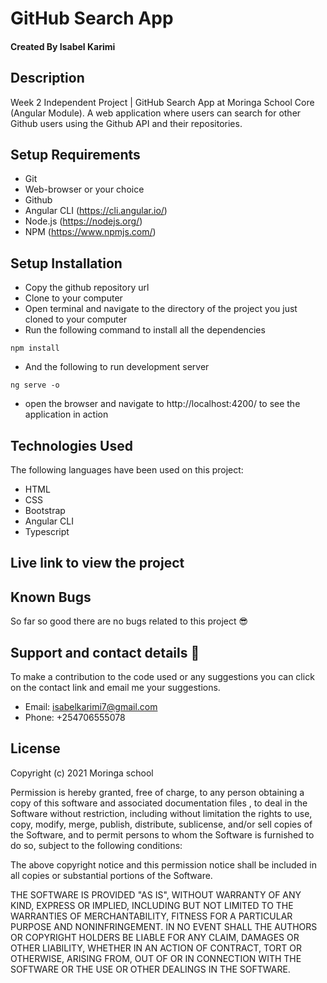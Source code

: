 # GitHub Search App
#### Created By Isabel Karimi
## Description
Week 2 Independent Project | GitHub Search App at Moringa School Core (Angular Module). A web application where  users can search for other Github users using the Github API and their repositories.
## Setup Requirements
* Git
* Web-browser or your choice
* Github
* Angular CLI (https://cli.angular.io/)
* Node.js (https://nodejs.org/)
* NPM (https://www.npmjs.com/)

## Setup Installation
* Copy the github repository url
* Clone to your computer
* Open terminal and navigate to the directory of the project you just cloned to your computer 
* Run the following command to install all the dependencies
``` 
npm install
```
* And the following to run development server
```
ng serve -o
```
* open the browser and navigate to http://localhost:4200/ to see the application in action
## Technologies Used
 The following languages have been used on this project:
 * HTML
 * CSS
 * Bootstrap
 * Angular CLI
 * Typescript
## Live link to view the project
 



## Known Bugs
 So far so good there are no bugs related to this project 😎
## Support and contact details 🙂
To make a contribution to the code used or any suggestions you can click on the contact link and email me your suggestions.
* Email: isabelkarimi7@gmail.com
* Phone: +254706555078
## License


Copyright (c) 2021 Moringa school

Permission is hereby granted, free of charge, to any person obtaining a copy
of this software and associated documentation files , to deal
in the Software without restriction, including without limitation the rights
to use, copy, modify, merge, publish, distribute, sublicense, and/or sell
copies of the Software, and to permit persons to whom the Software is
furnished to do so, subject to the following conditions:

The above copyright notice and this permission notice shall be included in all
copies or substantial portions of the Software.

THE SOFTWARE IS PROVIDED "AS IS", WITHOUT WARRANTY OF ANY KIND, EXPRESS OR
IMPLIED, INCLUDING BUT NOT LIMITED TO THE WARRANTIES OF MERCHANTABILITY,
FITNESS FOR A PARTICULAR PURPOSE AND NONINFRINGEMENT. IN NO EVENT SHALL THE
AUTHORS OR COPYRIGHT HOLDERS BE LIABLE FOR ANY CLAIM, DAMAGES OR OTHER
LIABILITY, WHETHER IN AN ACTION OF CONTRACT, TORT OR OTHERWISE, ARISING FROM,
OUT OF OR IN CONNECTION WITH THE SOFTWARE OR THE USE OR OTHER DEALINGS IN THE
SOFTWARE.

